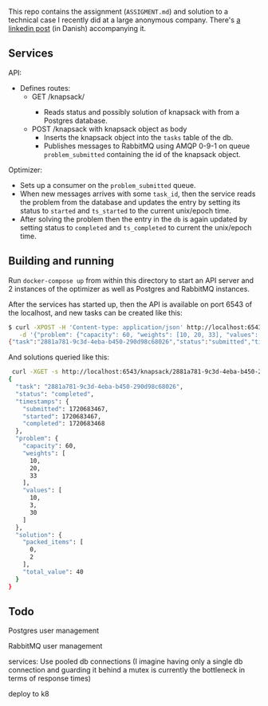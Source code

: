 This repo contains the assignment (`ASSIGMENT.md`) and solution to a technical case I recently did at a large anonymous company. There's [a linkedin post](https://www.linkedin.com/posts/martin-zacho_github-mzachoknapsack-service-activity-7218992159180390400-tF31?utm_source=share&utm_medium=member_desktop) (in Danish) accompanying it.

## Services

API:

- Defines routes:
  * GET /knapsack/<id>
    + Reads status and possibly solution of knapsack with <id> from
      a Postgres database.
  * POST /knapsack with knapsack object as body
    + Inserts the knapsack object into the `tasks` table of the db.
    + Publishes messages to RabbitMQ using AMQP 0-9-1 on queue
      `problem_submitted` containing the id of the knapsack object.

Optimizer:

- Sets up a consumer on the `problem_submitted` queue.
- When new messages arrives with some `task_id`, then the service
  reads the problem from the database and updates the entry by setting
  its status to `started` and `ts_started` to the current unix/epoch
  time.
- After solving the problem then the entry in the `db` is again
  updated by setting status to `completed` and `ts_completed` to
  current the unix/epoch time.

## Building and running

Run `docker-compose up` from within this directory to start an API
server and 2 instances of the optimizer as well as Postgres and
RabbitMQ instances.

After the services has started up, then the API is available on port
6543 of the localhost, and new tasks can be created like this:

```bash
$ curl -XPOST -H 'Content-type: application/json' http://localhost:6543/knapsack \
   -d '{"problem": {"capacity": 60, "weights": [10, 20, 33], "values": [10, 3, 30]}}'
{"task":"2881a781-9c3d-4eba-b450-290d98c68026","status":"submitted","timestamps":{"submitted":1720683467,"started":null,"completed":null},"problem":{"capacity":60,"weights":[10,20,33],"values":[10,3,30]},"solution":{}}%
```

And solutions queried like this:

```bash
 curl -XGET -s http://localhost:6543/knapsack/2881a781-9c3d-4eba-b450-290d98c68026 | jq .
{
  "task": "2881a781-9c3d-4eba-b450-290d98c68026",
  "status": "completed",
  "timestamps": {
    "submitted": 1720683467,
    "started": 1720683467,
    "completed": 1720683468
  },
  "problem": {
    "capacity": 60,
    "weights": [
      10,
      20,
      33
    ],
    "values": [
      10,
      3,
      30
    ]
  },
  "solution": {
    "packed_items": [
      0,
      2
    ],
    "total_value": 40
  }
}
```

## Todo

Postgres user management

RabbitMQ user management

services: Use pooled db connections (I imagine having only
a single db connection and guarding it behind a mutex is
currently the bottleneck in terms of response times)

deploy to k8
